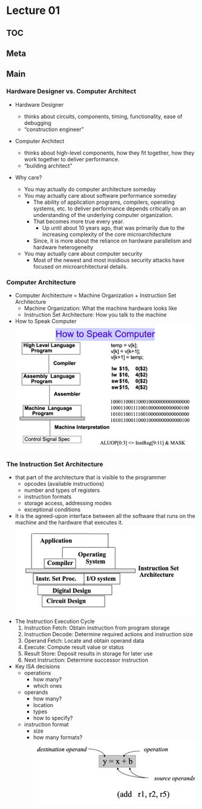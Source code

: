# Lecture 01

## TOC

## Meta

## Main

### Hardware Designer vs. Computer Architect
- Hardware Designer
    - thinks about circuits, 
components, timing, 
functionality, ease of 
debugging
    - “construction engineer”

- Computer Architect
    - thinks about high-level  components, how they fit 
together, how they work 
together to deliver 
performance.
    - “building architect”
- Why care?
    - You may actually do computer architecture someday
    - You may actually care about software performance 
someday
        - The ability of application programs, compilers, operating systems, etc. 
to deliver performance depends critically on an understanding of the 
underlying computer organization.
        - That becomes more true every year.
          - Up until about 10 years ago, that was primarily due to the increasing 
complexity of the core microarchitecture
         - Since, it is more about the reliance on hardware parallelism and hardware 
heterogeneity
    - You may actually care about computer security
        - Most of the newest and most insidious security attacks have focused 
on microarchitectural details.

### Computer Architecture
- Computer Architecture =
Machine Organization  + 
Instruction Set Architecture
    - Machine Organization: What the machine 
hardware looks like
    - Instruction Set Architecture: How you talk to the machine
- How to Speak Computer
![](assets/27.png)

### The Instruction Set Architecture
- that part of the architecture that is visible to the 
programmer
    - opcodes (available instructions)
    - number and types of registers
    - instruction formats
    - storage access, addressing modes
    - exceptional conditions
- It is the agreed-upon interface between all the software that runs on the 
machine and the hardware that executes it.
![](assets/28.png)
- The Instruction Execution Cycle
  1. Instruction
Fetch: Obtain instruction from program storage
    2. Instruction
Decode: Determine required actions and instruction size
    3. Operand
Fetch: Locate and obtain operand data
    4. Execute: Compute result value or status
    5. Result
Store: Deposit results in storage for later use
    6. Next
Instruction: Determine successor instruction
- Key ISA decisions
    - operations
      - how many?
      - which ones
    - operands
      - how many?
      - location
      - types
      - how to specify?
    - instruction format 
      - size
      - how many formats?
![](assets/29.png)